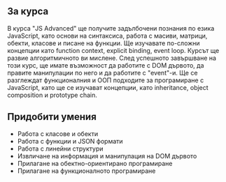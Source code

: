 ## За курса
В курса "JS Advanced" ще получите задълбочени познания по езика JavaScript,
като основи на синтаксиса, работа с масиви, матрици, обекти, класове и писане на функции. 
Ще изучавате по-сложни концепции като function context, explicit binding, event loop. Курсът ще развие алгоритмичното ви мислене. 
След успешното завършване на този курс, ще имате възможност да работите с DOM дървото, да правите манипулации по него и да работите с "event"-и. 
Ще се разглеждат функционалния и ООП подходите за програмиране с JavaScript, като ще се изучават концепции, като inheritance, object composition и prototype chain.

## Придобити умения 
- Работа с класове и обекти
- Работа с функции и JSON формати
- Работа с линейни структури
- Извличане на информация и манипулация на DOM дървото
- Прилагане на обектно-ориентирано програмиране
- Прилагане на функционалното програмиране


